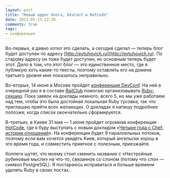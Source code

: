 ```yaml
---
layout: post
title: "Новый адрес блога, DevConf и HotCode"
date: 2013-05-15 22:38
comments: true
tags: 
- конференция
---
```


Во-первых, я давно хотел это сделать, а сегодня сделал — теперь блог будет доступен по адресу
[http://evtuhovich.ru](http://evtuhovich.ru). По старому адресу он тоже будет доступен, но основным теперь будет этот.
Дело в том, что этот блог — это единственное место, где я публикую хоть какие-то тексты, поэтому оставлять его
на домене третьего уровня мне показалось неправильно.

Во-вторых, 14 июня в Москве пройдет [конференция DevConf](http://devconf.ru/). На ней в очередной раз я в составе
[RailClub](http://railsclub.ru) помогаю организовывать [Ruby-секцию](http://devconf.ru/offers/ruby). Пока заявок на
доклады немного, всего 5, но мы уже работаем над тем, чтобы это была достойная локальная Ruby тусовка, так что приглашаю
прийти всех желающих. О докладах я напишу подробнее попозже, когда список окончательно сформируется.

В-третьих, в Киеве 31 мая — 1 июня пройдет огромная конференция [HotCode](http://hotcode.org/), где я буду выступать с
новым докладом «[Четыре года с Chef: история отношений](http://hotcode.org/speeches/chef/)». На конференции будет 9
параллельных потоков, поэтому если вам хочется увидеть Киев, который ангельски хорош в это время года, и совместить
приятное с полезным, приезжайте.

Коллеги шутят, что моему стоит сменить название с «Нестройные рубиновые мысли» на что-то, связанное со слоном (потому
что слон — символ PostgreSQL). Я постараюсь исправиться и больше времени уделять Ruby в своих постах.
